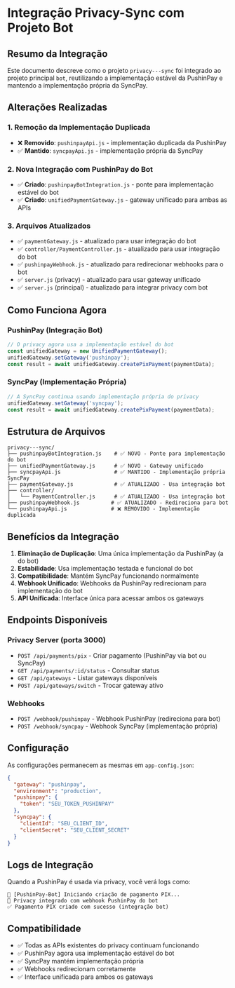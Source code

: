 # Integração Privacy-Sync com Projeto Bot

## Resumo da Integração

Este documento descreve como o projeto `privacy---sync` foi integrado ao projeto principal `bot`, reutilizando a implementação estável da PushinPay e mantendo a implementação própria da SyncPay.

## Alterações Realizadas

### 1. Remoção da Implementação Duplicada
- ❌ **Removido**: `pushinpayApi.js` - implementação duplicada da PushinPay
- ✅ **Mantido**: `syncpayApi.js` - implementação própria da SyncPay

### 2. Nova Integração com PushinPay do Bot
- ✅ **Criado**: `pushinpayBotIntegration.js` - ponte para implementação estável do bot
- ✅ **Criado**: `unifiedPaymentGateway.js` - gateway unificado para ambas as APIs

### 3. Arquivos Atualizados
- ✅ `paymentGateway.js` - atualizado para usar integração do bot
- ✅ `controller/PaymentController.js` - atualizado para usar integração do bot
- ✅ `pushinpayWebhook.js` - atualizado para redirecionar webhooks para o bot
- ✅ `server.js` (privacy) - atualizado para usar gateway unificado
- ✅ `server.js` (principal) - atualizado para integrar privacy com bot

## Como Funciona Agora

### PushinPay (Integração Bot)
```javascript
// O privacy agora usa a implementação estável do bot
const unifiedGateway = new UnifiedPaymentGateway();
unifiedGateway.setGateway('pushinpay');
const result = await unifiedGateway.createPixPayment(paymentData);
```

### SyncPay (Implementação Própria)
```javascript
// A SyncPay continua usando implementação própria do privacy
unifiedGateway.setGateway('syncpay');
const result = await unifiedGateway.createPixPayment(paymentData);
```

## Estrutura de Arquivos

```
privacy---sync/
├── pushinpayBotIntegration.js    # ✅ NOVO - Ponte para implementação do bot
├── unifiedPaymentGateway.js      # ✅ NOVO - Gateway unificado
├── syncpayApi.js                 # ✅ MANTIDO - Implementação própria SyncPay
├── paymentGateway.js             # ✅ ATUALIZADO - Usa integração bot
├── controller/
│   └── PaymentController.js      # ✅ ATUALIZADO - Usa integração bot
├── pushinpayWebhook.js          # ✅ ATUALIZADO - Redireciona para bot
└── pushinpayApi.js              # ❌ REMOVIDO - Implementação duplicada
```

## Benefícios da Integração

1. **Eliminação de Duplicação**: Uma única implementação da PushinPay (a do bot)
2. **Estabilidade**: Usa implementação testada e funcional do bot
3. **Compatibilidade**: Mantém SyncPay funcionando normalmente
4. **Webhook Unificado**: Webhooks da PushinPay redirecionam para implementação do bot
5. **API Unificada**: Interface única para acessar ambos os gateways

## Endpoints Disponíveis

### Privacy Server (porta 3000)
- `POST /api/payments/pix` - Criar pagamento (PushinPay via bot ou SyncPay)
- `GET /api/payments/:id/status` - Consultar status
- `GET /api/gateways` - Listar gateways disponíveis
- `POST /api/gateways/switch` - Trocar gateway ativo

### Webhooks
- `POST /webhook/pushinpay` - Webhook PushinPay (redireciona para bot)
- `POST /webhook/syncpay` - Webhook SyncPay (implementação própria)

## Configuração

As configurações permanecem as mesmas em `app-config.json`:

```json
{
  "gateway": "pushinpay",
  "environment": "production",
  "pushinpay": {
    "token": "SEU_TOKEN_PUSHINPAY"
  },
  "syncpay": {
    "clientId": "SEU_CLIENT_ID",
    "clientSecret": "SEU_CLIENT_SECRET"
  }
}
```

## Logs de Integração

Quando a PushinPay é usada via privacy, você verá logs como:
```
🚀 [PushinPay-Bot] Iniciando criação de pagamento PIX...
🔗 Privacy integrado com webhook PushinPay do bot
✅ Pagamento PIX criado com sucesso (integração bot)
```

## Compatibilidade

- ✅ Todas as APIs existentes do privacy continuam funcionando
- ✅ PushinPay agora usa implementação estável do bot
- ✅ SyncPay mantém implementação própria
- ✅ Webhooks redirecionam corretamente
- ✅ Interface unificada para ambos os gateways